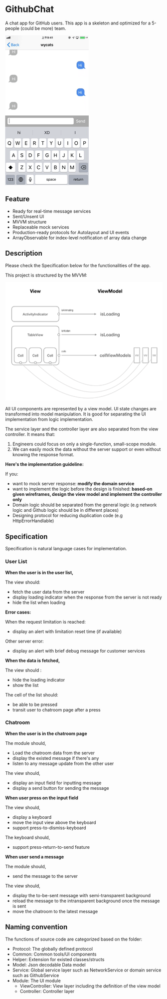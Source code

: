 
# GithubChat

A chat app for GitHub users. This app is a skeleton and optimized for a 5-people (could be more) team. 

![](sample.gif)


## Feature

* Ready for real-time message services 
* Sent/Unsent UI 
* MVVM structure
* Replaceable mock services
* Production-ready protocols for Autolayout and UI events
* ArrayObservable for index-level notification of array data change


## Description 

Please check the Specification below for the functionalities of the app.

This project is structured by the MVVM:

![](img.png) 

All UI components are represented by a view model. UI state changes are transformed into model manipulation. It is good for separating the UI implementation from logic implementation. 

The service layer and the controller layer are also separated from the view controller. It means that:

1. Engineers could focus on only a single-function, small-scope module.
2. We can easily mock the data without the server support or even without knowing the response format.


**Here's the implementation guideline:**

If you:

* want to mock server response: **modify the domain service**
* want to implement the logic before the design is finished: **based-on given wireframes, design the view model and implement the controller only**
* Domain logic should be separated from the general logic (e.g network logic and Github logic should be in different places)
* Designing protocol for reducing duplication code (e.g HttpErrorHandlable) 




## Specification

Specification is natural language cases for implementation.

### User List 

**When the user is in the user list,**

The view should:

* fetch the user data from the server
* display loading indicator when the response from the server is not ready
* hide the list when loading

**Error cases:**

When the request limitation is reached: 

* display an alert with limitation reset time (if available)

Other server error:

* display an alert with brief debug message for customer services

 
**When the data is fetched,**

The view should :

* hide the loading indicator
* show the list

The cell of the list should:

* be able to be pressed
* transit user to chatroom page after a press




### Chatroom

**When the user is in the chatroom page**

The module should,

* Load the chatroom data from the server
* display the existed message if there's any
* listen to any message update from the other user

The view should,

* display an input field for inputting message 
* display a send button for sending the message

**When user press on the input field**

The view should,

* display a keyboard
* move the input view above the keyboard
* support press-to-dismiss-keyboard

The keyboard should, 

* support press-return-to-send feature

**When user send a message**

The module should,

* send the message to the server

The view should,

* display the to-be-sent message with semi-transparent background 
* reload the message to the intransparent background once the message is sent
* move the chatroom to the latest message



## Naming convention

The functions of source code are categorized based on the folder:

* Protocol: The globally defined protocol 
* Common: Common tools/UI components
* Helper: Extension for existed classes/structs 
* Model: Json decodable Data model 
* Service: Global service layer such as NetworkService or domain service such as GithubService  
* Module: The UI module
    * ViewController: View layer including the definition of the view model 
    * Controller: Controller layer 








